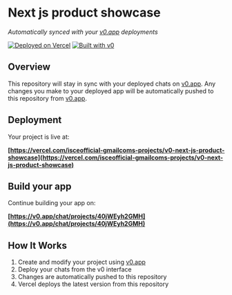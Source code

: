 # Next js product showcase

*Automatically synced with your [v0.app](https://v0.app) deployments*

[![Deployed on Vercel](https://img.shields.io/badge/Deployed%20on-Vercel-black?style=for-the-badge&logo=vercel)](https://vercel.com/isceofficial-gmailcoms-projects/v0-next-js-product-showcase)
[![Built with v0](https://img.shields.io/badge/Built%20with-v0.app-black?style=for-the-badge)](https://v0.app/chat/projects/40jWEyh2GMH)

## Overview

This repository will stay in sync with your deployed chats on [v0.app](https://v0.app).
Any changes you make to your deployed app will be automatically pushed to this repository from [v0.app](https://v0.app).

## Deployment

Your project is live at:

**[https://vercel.com/isceofficial-gmailcoms-projects/v0-next-js-product-showcase](https://vercel.com/isceofficial-gmailcoms-projects/v0-next-js-product-showcase)**

## Build your app

Continue building your app on:

**[https://v0.app/chat/projects/40jWEyh2GMH](https://v0.app/chat/projects/40jWEyh2GMH)**

## How It Works

1. Create and modify your project using [v0.app](https://v0.app)
2. Deploy your chats from the v0 interface
3. Changes are automatically pushed to this repository
4. Vercel deploys the latest version from this repository
